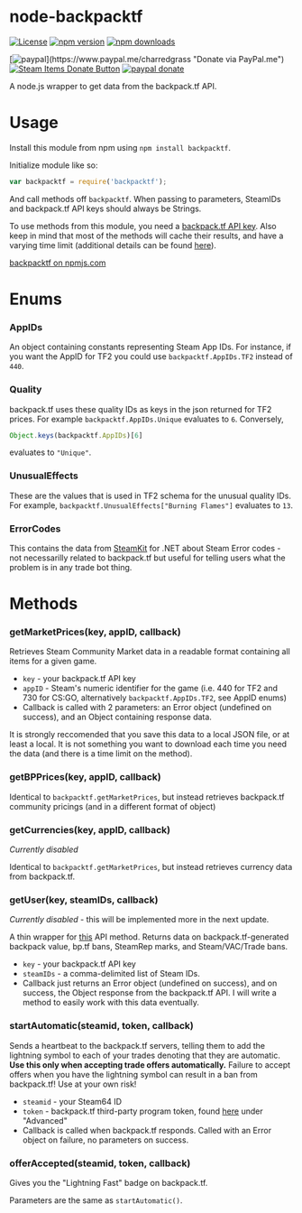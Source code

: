 # node-backpacktf

[![License](https://img.shields.io/badge/license-GPLv2-blue.svg)](https://github.com/charredgrass/node-backpacktf/blob/master/LICENSE "GNUv2 Software Liscence")
[![npm version](https://img.shields.io/npm/v/backpacktf.svg)](https://www.npmjs.com/package/backpacktf "npm install backpacktf")
[![npm downloads](https://img.shields.io/npm/dm/backpacktf.svg)](https://npmjs.com/package/backpacktf "backpacktf on npm")

[![paypal](https://img.shields.io/badge/paypal-donate%20(via%20paypal.me)-blue.svg)](https://www.paypal.me/charredgrass "Donate via PayPal.me")
[![Steam Items Donate Button](https://img.shields.io/badge/donate-steam%20items-yellowgreen.svg)](https://steamcommunity.com/tradeoffer/new/?partner=98631023&token=l-DaiQbQ "Donate Steam Items")
[![paypal donate](https://img.shields.io/badge/paypal-donate-blue.svg)](https://www.paypal.com/cgi-bin/webscr?cmd=_donations&business=KNZK2U7Q2JY8J&lc=US&item_name=Charred%20Open%20Source%20Projects&currency_code=USD&bn=PP%2dDonationsBF%3abtn_donate_LG%2egif%3aNonHosted "Doante via PayPal donate button")


A node.js wrapper to get data from the backpack.tf API.

# Usage
Install this module from npm using `npm install backpacktf`.

Initialize module like so:

```JavaScript
var backpacktf = require('backpacktf');
```

And call methods off `backpacktf`. When passing to parameters, SteamIDs and backpack.tf API keys should always be Strings.

To use methods from this module, you need a [backpack.tf API key](http://backpack.tf/api/register). Also keep in mind that most of the methods will cache their results, and have a varying time limit (additional details can be found [here](http://backpack.tf/developer)).

[backpacktf on npmjs.com](https://www.npmjs.com/package/backpacktf)


# Enums

### AppIDs

An object containing constants representing Steam App IDs. For instance, if you want the AppID for TF2 you could use `backpacktf.AppIDs.TF2` instead of `440`.

### Quality

backpack.tf uses these quality IDs as keys in the json returned for TF2 prices. For example `backpacktf.AppIDs.Unique` evaluates to `6`. Conversely, 

```js
Object.keys(backpacktf.AppIDs)[6]
```

evaluates to `"Unique"`.

### UnusualEffects

These are the values that is used in TF2 schema for the unusual quality IDs. For example, `backpacktf.UnusualEffects["Burning Flames"]` evaluates to `13`.

### ErrorCodes

This contains the data from [SteamKit](https://github.com/SteamRE/SteamKit) for .NET about Steam Error codes - not necessarilly related to backpack.tf but useful for telling users what the problem is in any trade bot thing.

# Methods

### getMarketPrices(key, appID, callback)

Retrieves Steam Community Market data in a readable format containing all items for a given game.

* `key` - your backpack.tf API key
* `appID` - Steam's numeric identifier for the game (i.e. 440 for TF2 and 730 for CS:GO, alternatively `backpacktf.AppIDs.TF2`, see AppID enums)
* Callback is called with 2 parameters: an Error object (undefined on success), and an Object containing response data.

It is strongly reccomended that you save this data to a local JSON file, or at least a local. It is not something you want to download each time you need the data (and there is a time limit on the method).

### getBPPrices(key, appID, callback)

Identical to `backpacktf.getMarketPrices`, but instead retrieves backpack.tf community pricings (and in a different format of object)

### getCurrencies(key, appID, callback)

*Currently disabled*

Identical to `backpacktf.getMarketPrices`, but instead retrieves currency data from backpack.tf.

### getUser(key, steamIDs, callback)

*Currently disabled* - this will be implemented more in the next update.

A thin wrapper for [this](http://backpack.tf/api/users) API method. Returns data on backpack.tf-generated backpack value, bp.tf bans, SteamRep marks, and Steam/VAC/Trade bans.

* `key` - your backpack.tf API key
* `steamIDs` - a comma-delimited list of Steam IDs.
* Callback just returns an Error object (undefined on success), and on success, the Object response from the backpack.tf API. I will write a method to easily work with this data eventually.

### startAutomatic(steamid, token, callback)

Sends a heartbeat to the backpack.tf servers, telling them to add the lightning symbol to each of your trades denoting that they are automatic. **Use this only when accepting trade offers automatically.** Failure to accept offers when you have the lightning symbol can result in a ban from backpack.tf! Use at your own risk!

* `steamid` - your Steam64 ID
* `token` - backpack.tf third-party program token, found [here](http://backpack.tf/my/preferences) under "Advanced"
* Callback is called when backpack.tf responds. Called with an Error object on failure, no parameters on success.

### offerAccepted(steamid, token, callback)

Gives you the "Lightning Fast" badge on backpack.tf.

Parameters are the same as `startAutomatic()`.